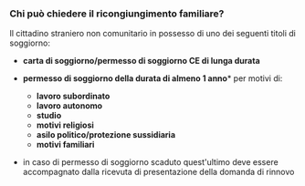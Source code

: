 ### Chi può chiedere il ricongiungimento familiare?

Il cittadino straniero non comunitario in possesso di uno dei seguenti
titoli di soggiorno: 
- **carta di soggiorno/permesso di soggiorno CE di
lunga durata**
- **permesso di soggiorno della durata di almeno 1 anno*** per
motivi di:

  - **lavoro subordinato**
  - **lavoro autonomo**
  - **studio**
  - **motivi religiosi**
  - **asilo politico/protezione sussidiaria**
  - **motivi familiari**
  
* in caso di
permesso di soggiorno scaduto quest'ultimo deve essere accompagnato dalla ricevuta di presentazione della domanda di rinnovo